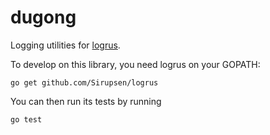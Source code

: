 # dugong
Logging utilities for [logrus](https://github.com/Sirupsen/logrus).

To develop on this library, you need logrus on your GOPATH:

  ``go get github.com/Sirupsen/logrus``
  
You can then run its tests by running

  ``go test``

